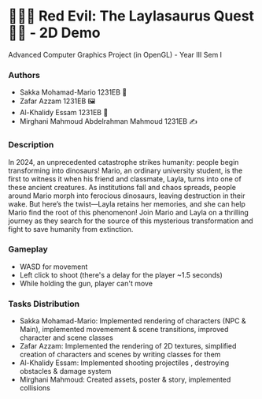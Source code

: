 # 👩🏻‍🦰 Red Evil: The Laylasaurus Quest 🦖🧕 - 2D Demo
Advanced Computer Graphics Project (in OpenGL) - Year III Sem I

### Authors 
- Sakka Mohamad-Mario 1231EB 🚶
- Zafar Azzam 1231EB 🖼
- Al-Khalidy Essam 1231EB :gun:
- Mirghani Mahmoud Abdelrahman Mahmoud 1231EB ✍ 

### Description
In 2024, an unprecedented catastrophe strikes humanity: people begin transforming into dinosaurs! Mario, an ordinary university student, is the first to witness it when his friend and classmate, Layla, turns into one of these ancient creatures. As institutions fall and chaos spreads, people around Mario morph into ferocious dinosaurs, leaving destruction in their wake. But here’s the twist—Layla retains her memories, and she can help Mario find the root of this phenomenon! Join Mario and Layla on a thrilling journey as they search for the source of this mysterious transformation and fight to save humanity from extinction.

### Gameplay

- WASD for movement
- Left click to shoot (there's a delay for the player ~1.5 seconds)
- While holding the gun, player can't move

### Tasks Distribution

- Sakka Mohamad-Mario: Implemented rendering of characters (NPC & Main), implemented movemement & scene transitions, improved character and scene classes
- Zafar Azzam: Implemented the rendering of 2D textures, simplified creation of characters and scenes by writing classes for them
- Al-Khalidy Essam: Implemented shooting projectiles , destroying obstacles & damage system
- Mirghani Mahmoud: Created assets, poster & story, implemented collisions
